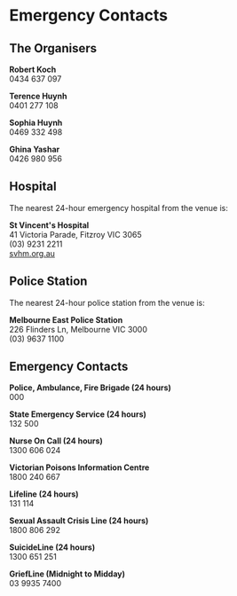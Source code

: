# Emergency Contacts

## The Organisers

**Robert Koch**  
0434 637 097

**Terence Huynh**  
0401 277 108

**Sophia Huynh**  
0469 332 498

**Ghina Yashar**  
0426 980 956

## Hospital

The nearest 24-hour emergency hospital from the venue is:

  **St Vincent's Hospital**  
  41 Victoria Parade, Fitzroy VIC 3065  
  (03) 9231 2211  
  [svhm.org.au](svhm.org.au)

## Police Station

The nearest 24-hour police station from the venue is:

  **Melbourne East Police Station**  
  226 Flinders Ln, Melbourne VIC 3000  
  (03) 9637 1100

## Emergency Contacts

**Police, Ambulance, Fire Brigade (24 hours)**  
000

**State Emergency Service (24 hours)**  
132 500

**Nurse On Call (24 hours)**  
1300 606 024

**Victorian Poisons Information Centre**  
1800 240 667

**Lifeline (24 hours)**  
131 114

**Sexual Assault Crisis Line (24 hours)**  
1800 806 292

**SuicideLine (24 hours)**  
1300 651 251

**GriefLine (Midnight to Midday)**  
03 9935 7400
